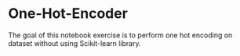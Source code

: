# One-Hot-Encoder
The goal of this notebook exercise is to perform one hot encoding on dataset without using Scikit-learn library. 

